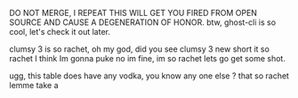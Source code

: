 DO NOT MERGE, I REPEAT
THIS WILL GET YOU FIRED FROM OPEN SOURCE AND CAUSE A DEGENERATION OF HONOR.
btw, ghost-cli is so cool, let's check it out later.

clumsy 3 is so rachet, 
oh my god, did you see clumsy 3 new short 
it so rachet I think Im gonna puke 
no im fine, im so rachet 
lets go get some shot. 

ugg, this table does have any vodka, you know any one else ? 
that so rachet 
lemme take a 
